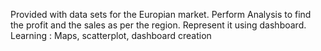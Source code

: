 Provided with data sets for the Europian market. Perform Analysis to find the profit and the sales as per the region. Represent it using dashboard. 
Learning : Maps, scatterplot, dashboard creation
